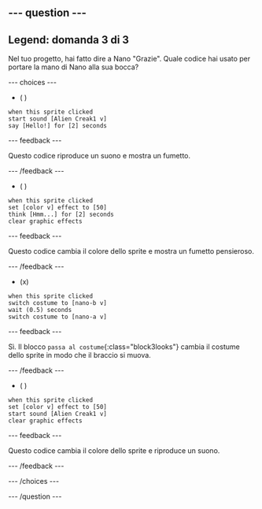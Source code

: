 
--- question ---
---
Legend: domanda 3 di 3
---

Nel tuo progetto, hai fatto dire a Nano "Grazie". Quale codice hai usato per portare la mano di Nano alla sua bocca?

--- choices ---

- ( )
```blocks3
when this sprite clicked
start sound [Alien Creak1 v]
say [Hello!] for [2] seconds 
```

  --- feedback ---

Questo codice riproduce un suono e mostra un fumetto.

  --- /feedback ---

- ( )
```blocks3
when this sprite clicked
set [color v] effect to [50] 
think [Hmm...] for [2] seconds 
clear graphic effects 
```

  --- feedback ---

Questo codice cambia il colore dello sprite e mostra un fumetto pensieroso.

  --- /feedback ---

- (x)
```blocks3
when this sprite clicked
switch costume to [nano-b v] 
wait (0.5) seconds
switch costume to [nano-a v]
```

  --- feedback ---

Sì. Il blocco `passa al costume`{:class="block3looks"} cambia il costume dello sprite in modo che il braccio si muova.

  --- /feedback ---

- ( )
```blocks3
when this sprite clicked
set [color v] effect to [50]
start sound [Alien Creak1 v] 
clear graphic effects 
```

  --- feedback ---

Questo codice cambia il colore dello sprite e riproduce un suono.

  --- /feedback ---

--- /choices ---

--- /question ---
